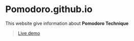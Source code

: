 # Pomodoro.github.io
This website give information about **Pomodoro Technique**   

>[Live demo](https://shreyash00007.github.io/Pomodoro.github.io/index.html)
